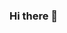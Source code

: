 ### Hi there 👋

<!--

- 🔭 I’m currently studying to become a front-end developer at Noroff Bergen ...
- 📫 How to reach me: Kristoffer.a.myhre@gmail.com or https://www.linkedin.com/in/kristoffer-myhre-76511b27a/

-->
